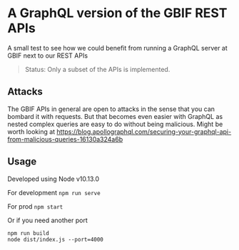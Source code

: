 # A GraphQL version of the GBIF REST APIs

A small test to see how we could benefit from running a GraphQL server at GBIF next to our REST APIs

> Status: Only a subset of the APIs is implemented.

## Attacks
The GBIF APIs in general are open to attacks in the sense that you can bombard it with requests. But that becomes even easier with GraphQL as nested complex queries are easy to do without being malicious. Might be worth looking at https://blog.apollographql.com/securing-your-graphql-api-from-malicious-queries-16130a324a6b

## Usage
Developed using Node v10.13.0

For development `npm run serve`

For prod `npm start`

Or if you need another port
```
npm run build
node dist/index.js --port=4000
```
